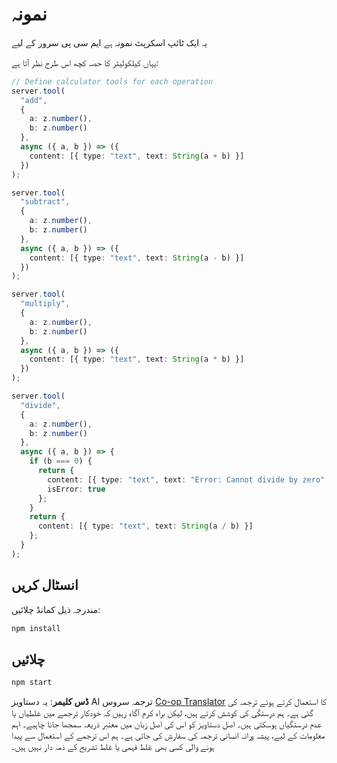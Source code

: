 <!--
CO_OP_TRANSLATOR_METADATA:
{
  "original_hash": "d1fd6d5079bee9fe4f6ed9cfd8031d98",
  "translation_date": "2025-05-17T13:34:22+00:00",
  "source_file": "03-GettingStarted/samples/typescript/README.md",
  "language_code": "ur"
}
-->
# نمونہ

یہ ایک ٹائپ اسکرپٹ نمونہ ہے ایم سی پی سرور کے لیے

یہاں کیلکولیٹر کا حصہ کچھ اس طرح نظر آتا ہے:

```typescript
// Define calculator tools for each operation
server.tool(
  "add",
  {
    a: z.number(),
    b: z.number()
  },
  async ({ a, b }) => ({
    content: [{ type: "text", text: String(a + b) }]
  })
);

server.tool(
  "subtract",
  {
    a: z.number(),
    b: z.number()
  },
  async ({ a, b }) => ({
    content: [{ type: "text", text: String(a - b) }]
  })
);

server.tool(
  "multiply",
  {
    a: z.number(),
    b: z.number()
  },
  async ({ a, b }) => ({
    content: [{ type: "text", text: String(a * b) }]
  })
);

server.tool(
  "divide",
  {
    a: z.number(),
    b: z.number()
  },
  async ({ a, b }) => {
    if (b === 0) {
      return {
        content: [{ type: "text", text: "Error: Cannot divide by zero" }],
        isError: true
      };
    }
    return {
      content: [{ type: "text", text: String(a / b) }]
    };
  }
);
```

## انسٹال کریں

مندرجہ ذیل کمانڈ چلائیں:

```bash
npm install
```

## چلائیں

```bash
npm start
```

**ڈس کلیمر**:
یہ دستاویز AI ترجمہ سروس [Co-op Translator](https://github.com/Azure/co-op-translator) کا استعمال کرتے ہوئے ترجمہ کی گئی ہے۔ ہم درستگی کی کوشش کرتے ہیں، لیکن براہ کرم آگاہ رہیں کہ خودکار ترجمے میں غلطیاں یا عدم درستگیاں ہوسکتی ہیں۔ اصل دستاویز کو اس کی اصل زبان میں معتبر ذریعہ سمجھا جانا چاہیے۔ اہم معلومات کے لیے، پیشہ ورانہ انسانی ترجمہ کی سفارش کی جاتی ہے۔ ہم اس ترجمے کے استعمال سے پیدا ہونے والی کسی بھی غلط فہمی یا غلط تشریح کے ذمہ دار نہیں ہیں۔